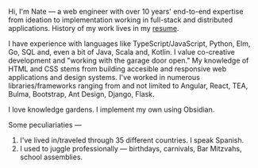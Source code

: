 Hi, I'm Nate — a web engineer with over 10 years' end-to-end expertise from ideation to implementation working in full-stack and distributed applications. History of my work lives in my [resume](https://nqthqn.com/notes/resume/). 

I have experience with languages like TypeScript/JavaScript, Python, Elm, Go, SQL and, even a bit of Java, Scala and, Kotlin. I value co-creative development and "working with the garage door open." My knowledge of HTML and CSS stems from building accesible and responsive web applications and design systems. I've worked in numerous libraries/frameworks ranging from and not limited to Angular, React, TEA, Bulma, Bootstrap, Ant Design, Django, Flask.

I love knowledge gardens. I implement my own using Obsidian.

Some peculiariaties —

1. I've lived in/traveled through 35 different countries. I speak Spanish.
2. I used to juggle professionally — birthdays, carnivals, Bar Mitzvahs, school assemblies.
